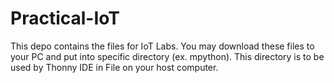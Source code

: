 # Practical-IoT
This depo contains the files for IoT Labs.
You may download these files to your PC and put into specific directory (ex. mpython).
This directory is to be used by Thonny IDE in File on your host computer.



